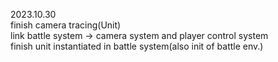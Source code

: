 2023.10.30  
	finish camera tracing(Unit)  
	link battle system -> camera system and player control system  
	finish unit instantiated in battle system(also init of battle env.)  
